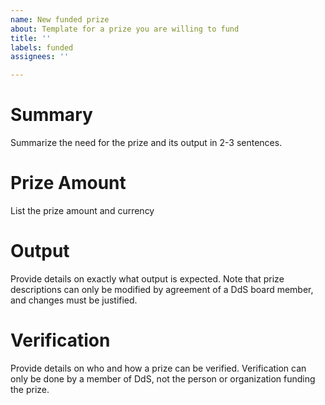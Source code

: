 ```yaml
---
name: New funded prize
about: Template for a prize you are willing to fund
title: ''
labels: funded
assignees: ''

---
```


# Summary

Summarize the need for the prize and its output in 2-3 sentences.

# Prize Amount

List the prize amount and currency

# Output

Provide details on exactly what output is expected. Note that prize descriptions can only be modified by agreement of a DdS board member, and changes must be justified.

# Verification

Provide details on who and how a prize can be verified. Verification can only be done by a member of DdS, not the person or organization funding the prize.
